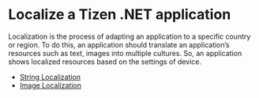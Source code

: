 # Localize a Tizen .NET application
Localization is the process of adapting an application to a specific country or region. To do this, an application should translate an application’s resources such as text, images into multiple cultures. So, an application shows localized resources based on the settings of device.

* [String Localization](https://developer.samsung.com/tizen/blog/en-us/2020/04/24/managing-strings-for-localization-in-tizen-net-applications)
* [Image Localization](https://developer.samsung.com/tizen/blog/en-us/2020/04/28/managing-images-for-localization-in-tizen-net-applications)
